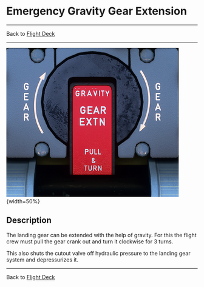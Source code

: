 # Emergency Gravity Gear Extension

---

Back to [Flight Deck](../flight-deck.md)

---

![Gravtiy Gear Extension Panel](../../assets/a32nx-briefing/pedestal/Gravity-Gear-Extn-Panel.png "Gravtiy Gear Extension Panel"){width=50%}

## Description

The landing gear can be extended with the help of gravity. For this the flight crew must pull the gear crank out and turn it clockwise for 3 turns.

This also shuts the cutout valve off hydraulic pressure to the landing gear system and depressurizes it.

---

Back to [Flight Deck](../flight-deck.md)
